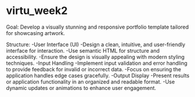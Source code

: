 # virtu_week2

Goal: 
Develop a visually stunning and responsive portfolio template tailored for showcasing artwork.


Structure:
   -User Interface (UI)
       -Design a clean, intuitive, and user-friendly interface for interaction.
       -Use semantic HTML for structure and accessibility.
       -Ensure the design is visually appealing with modern styling techniques.
   -Input Handling
       -Implement input validation and error handling to provide feedback for invalid or incorrect data.
       -Focus on ensuring the application handles edge cases gracefully.
   -Output Display
       -Present results or application functionality in an organized and readable format.
       -Use dynamic updates or animations to enhance user engagement.
